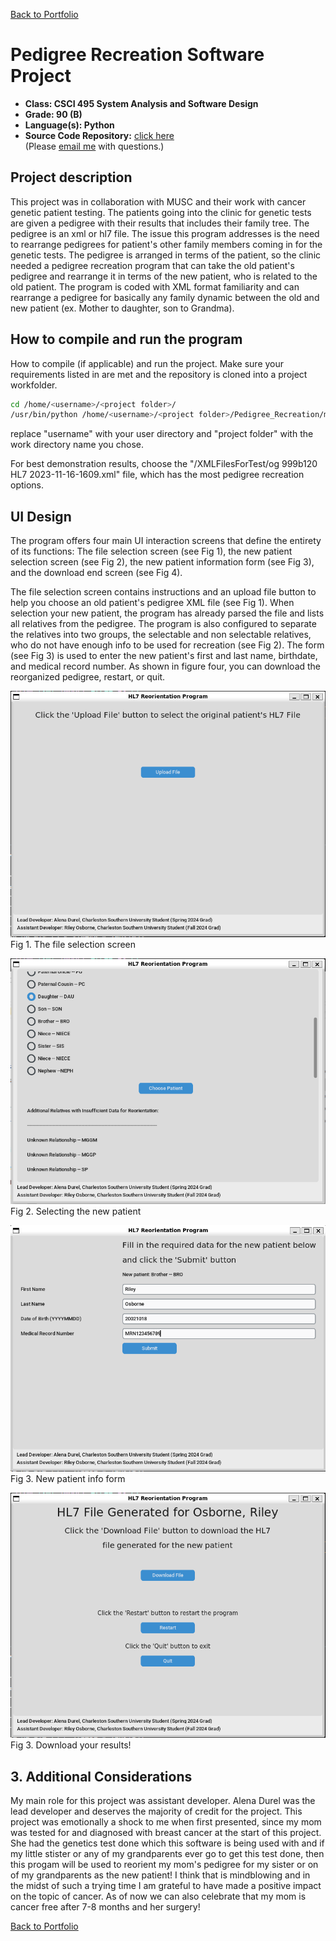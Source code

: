 [Back to Portfolio](./)

Pedigree Recreation Software Project
===============

-   **Class: CSCI 495 System Analysis and Software Design** 
-   **Grade: 90 (B)** 
-   **Language(s): Python** 
-   **Source Code Repository:** [click here](https://github.com/RileyOsborne26/Pedigree_Recreation)  
    (Please [email me](mailto:rwosborne@csustudent.net?subject=GitHub%20Access) with questions.)

## Project description

This project was in collaboration with MUSC and their work with cancer genetic patient testing. The patients going into the clinic for genetic tests are given a pedigree with their results that includes their family tree. The pedigree is an xml or hl7 file. The issue this program addresses is the need to rearrange pedigrees for patient's other family members coming in for the genetic tests. The pedigree is arranged in terms of the patient, so the clinic needed a pedigree recreation program that can take the old patient's pedigree and rearrange it in terms of the new patient, who is related to the old patient. The program is coded with XML format familiarity and can rearrange a pedigree for basically any family dynamic between the old and new patient (ex. Mother to daughter, son to Grandma).

## How to compile and run the program

How to compile (if applicable) and run the project.
Make sure your requirements listed in  are met and the repository is cloned into a project workfolder.

```bash
cd /home/<username>/<project folder>/
/usr/bin/python /home/<username>/<project folder>/Pedigree_Recreation/main.py
```
replace "username" with your user directory and "project folder" with the work directory name you chose.

For best demonstration results, choose the "/XMLFilesForTest/og 999b120 HL7 2023-11-16-1609.xml" file, which has the most pedigree recreation options.

## UI Design

The program offers four main UI interaction screens that define the entirety of its functions: The file selection screen (see Fig 1), the new patient selection screen (see Fig 2), the new patient information form (see Fig 3), and the download end screen (see Fig 4). 

The file selection screen contains instructions and an upload file button to help you choose an old patient's pedigree XML file (see Fig 1). When selection your new patient, the program has already parsed the file and lists all relatives from the pedigree. The program is also configured to separate the relatives into two groups, the selectable and non selectable relatives, who do not have enough info to be used for recreation (see Fig 2). The form (see Fig 3) is used to enter the new patient's first and last name, birthdate, and medical record number. As shown in figure four, you can download the reorganized pedigree, restart, or quit.

![screenshot](images/project1/Project1_a.PNG)  
Fig 1. The file selection screen

![screenshot](images/project1/Project1_thumbnail.PNG)  
Fig 2. Selecting the new patient

![screenshot](images/project1/Project1_b.PNG)  
Fig 3. New patient info form

![screenshot](images/project1/Project1_c.PNG)  
Fig 3. Download your results!

## 3. Additional Considerations

My main role for this project was assistant developer. Alena Durel was the lead developer and deserves the majority of credit for the project. This project was emotionally a shock to me when first presented, since my mom was tested for and diagnosed with breast cancer at the start of this project. She had the genetics test done which this software is being used with and if my little stister or any of my grandparents ever go to get this test done, then this progam will be used to reorient my mom's pedigree for my sister or on of my grandparents as the new patient! I think that is mindblowing and in the midst of such a trying time I am grateful to have made a positive impact on the topic of cancer. As of now we can also celebrate that my mom is cancer free after 7-8 months and her surgery!

[Back to Portfolio](./)
